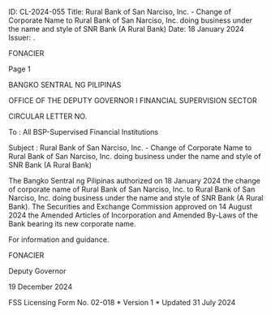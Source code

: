 ID: CL-2024-055
Title: Rural Bank of San Narciso, Inc. - Change of Corporate Name to Rural Bank of San Narciso, Inc. doing business under the name and style of SNR Bank (A Rural Bank)
Date: 18 January 2024
Issuer: .

FONACIER

Page 1

BANGKO SENTRAL NG PILIPINAS

OFFICE OF THE DEPUTY GOVERNOR I FINANCIAL SUPERVISION SECTOR

CIRCULAR LETTER NO.

To : All BSP-Supervised Financial Institutions

Subject : Rural Bank of San Narciso, Inc. - Change of Corporate Name to Rural Bank of San Narciso, Inc. doing business under the name and style of SNR Bank (A Rural Bank)

The Bangko Sentral ng Pilipinas authorized on 18 January 2024 the change of corporate name of Rural Bank of San Narciso, Inc. to Rural Bank of San Narciso, Inc. doing business under the name and style of SNR Bank (A Rural Bank). The Securities and Exchange Commission approved on 14 August 2024 the Amended Articles of Incorporation and Amended By-Laws of the Bank bearing its new corporate name.

For information and guidance.

FONACIER

Deputy Governor

19 December 2024

FSS Licensing Form No. 02-018 * Version 1 * Updated 31 July 2024